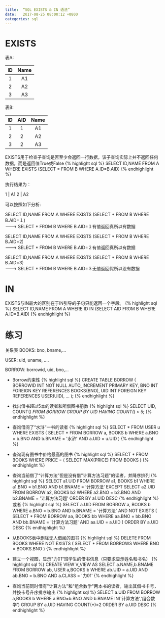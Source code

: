 ```yaml
---
title:  “SQL EXISTS & IN 语法”
date:   2017-08-25 08:00:12 +0800
categories: sql
---
```


# EXISTS

表A:

 ID   | Name
:----:|:----:
 1 | A1
 2 | A2
 3 | A3

表B:

ID |  AID  |   Name
:----:|:----:|:----:
1 | 1 | A1
2 | 2 | A2
3 | 2 | A3

EXISTS用于检查子查询是否至少会返回一行数据，该子查询实际上并不返回任何数据，而是返回值True或False
{% highlight sql %}
SELECT ID,NAME FROM A WHERE EXISTS (SELECT * FROM B WHERE A.ID=B.AID)
{% endhighlight %}


执行结果为：

1 | A1
2 | A2

可以按照如下分析:

SELECT ID,NAME FROM A WHERE EXISTS (SELECT * FROM B WHERE B.AID=１)  
---> SELECT * FROM B WHERE B.AID=１有值返回真所以有数据

SELECT ID,NAME FROM A WHERE EXISTS (SELECT * FROM B WHERE B.AID=2)  
---> SELECT * FROM B WHERE B.AID=２有值返回真所以有数据

SELECT ID,NAME FROM A WHERE EXISTS (SELECT * FROM B WHERE B.AID=3)  
---> SELECT * FROM B WHERE B.AID=３无值返回假所以没有数据

# IN

EXISTS与IN最大的区别在于IN引导的子句只能返回一个字段。
{% highlight sql %}
SELECT ID,NAME FROM A WHERE ID IN (SELECT AID FROM B WHERE A.ID=B.AID)
{% endhighlight %}

# 练习

关系表
BOOKS: bno, bname,...

USER: uid, uname, ....

BORROW: borrowid, uid, bno,...

- Borrow约束性
{% highlight sql %}
CREATE TABLE BORROW (
    BORROWID INT NOT NULL AUTO_INCREMENT PRIMARY KEY,
    BNO INT FOREIGN KEY REFERENCES BOOKS(BNO),
    UID INT FOREIGN KEY REFERENCES USER(UID),
  ...
);
{% endhighlight %}

- 找出借书超过5本的读者和所借图书册数
{% highlight sql %}
SELECT UID, COUNT(*) FROM BORROW GROUP BY UID HAVING COUNT(*) > 5;
{% endhighlight %}

- 查询借阅了“水浒”一书的读者
{% highlight sql %}
SELECT * FROM USER u WHERE EXISTS (
    SELECT  * FROM BORROW a, BOOKS b
      WHERE a.BNO = b.BNO AND b.BNAME = '水浒' AND a.UID = u.UID
  )
{% endhighlight %}

- 查询现有图书中价格最高的图书
{% highlight sql %}
SELECT * FROM BOOKS WHERE PRICE = (
    SELECT MAX(PRICE) FROM BOOKS
  )
{% endhighlight %}

- 查询当前借了“计算方法”但是没有借"计算方法习题"的读者，并降序排列
{% highlight sql %}
SELECT a1.UID FROM BORROW a1, BOOKS b1
    WHERE a1.BNO = b1.BNO AND b1.BNAME = ’计算方法‘
EXCEPT
SELECT a2.UID FROM BORROW a2, BOOKS b2
    WHERE a2.BNO = b2.BNO AND b2.BNAME = '计算方法习题'
ORDER BY a1.UID DESC
{% endhighlight %}
或者
{% highlight sql %}
SELECT a.UID FROM BORROW a, BOOKS b
    WHERE a.BNO = b.BNO AND b.BNAME = '计算方法'
    AND NOT EXISTS (
      SELECT * FROM BORROW aa, BOOKS bb
        WHERE aa.BNO = bb.BNO AND bb.BNAME = '计算方法习题' AND aa.UID = a.UID
    )
  ORDER BY a.UID DESC
{% endhighlight %}

- 从BOOKS表中删除无人借阅的图书
{% highlight sql %}
DELETE FROM BOOKS WHERE NOT EXISTS (
    SELECT * FROM BORROWS WHERE BNO = BOOKS.BNO
  )
{% endhighlight %}

- 建立一个视图，显示"力01"班学生的借书信息（只要求显示姓名和书名）
{% highlight sql %}
CREATE VIEW V_VIEW AS
SELECT a.NAME,b.BNAME FROM BORROW ab, USER a,BOOKS b
    WHERE ab.UID = a.UID AND ab.BNO = b.BNO AND a.CLASS = '力01'
{% endhighlight %}

- 查询当前同时借有"计算方法"和"组合数学"两本书的读者，输出其借书卡号，并按卡号升序排序输出
{% highlight sql %}
SELECT a.UID FROM BORROW a,BOOKS b
WHERE a.BNO=b.BNO AND b.BNAME IN('计算方法','组合数学')
GROUP BY a.UID HAVING COUNT(*)=2
ORDER BY a.UID DESC
{% endhighlight %}
